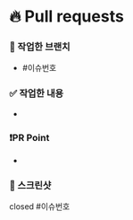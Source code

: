 # 🔥 Pull requests

### 🌴 작업한 브랜치

- #이슈번호

### ✅ 작업한 내용

- <!-- 작업한 내용 적어주세요 -->

### ❗️PR Point

- <!-- 부족했던 점 혹은 개선하고 싶은 방향이 있다면 얘기해주세요 -->

### 📸 스크린샷

<!-- 스크린 샷이 있다면 첨부해주세요 -->

closed #이슈번호
